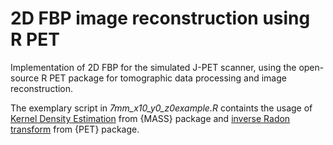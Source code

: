 # 2D FBP image reconstruction using R PET

Implementation of 2D FBP for the simulated J-PET scanner, using the open-source R PET package for tomographic data processing and image reconstruction.

The exemplary script in *7mm_x10_y0_z0example.R* containts the usage of [Kernel Density Estimation](https://stat.ethz.ch/R-manual/R-devel/library/MASS/html/kde2d.html "documentation from MASS package") from {MASS} package and [inverse Radon transform](https://www.whitman.edu/Documents/Academics/Mathematics/SeniorProject_KaileyBolles.pdf "MATHEMATICS OF MEDICAL IMAGING") from {PET} package.
